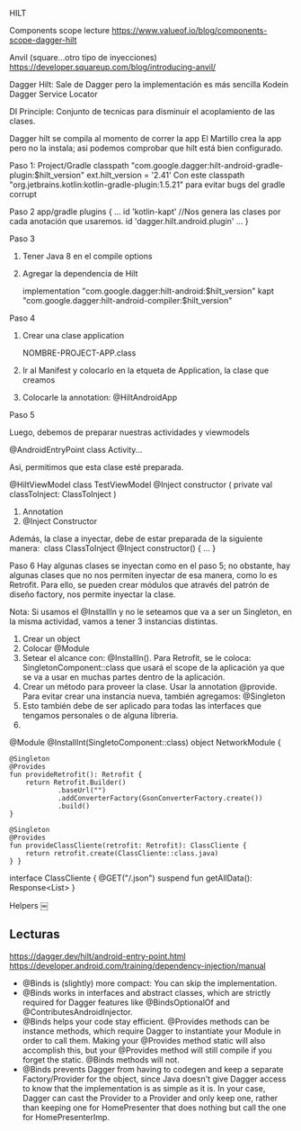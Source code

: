 HILT

Components scope lecture
https://www.valueof.io/blog/components-scope-dagger-hilt

Anvil (square…otro tipo de inyecciones)
https://developer.squareup.com/blog/introducing-anvil/

Dagger Hilt: Sale de Dagger pero la implementación es más sencilla
Kodein
Dagger 
Service Locator

DI Principle:  Conjunto de tecnicas para disminuir el acoplamiento de las clases.

Dagger hilt se compila al momento de correr la app
El Martillo crea la app pero no la instala; asi podemos comprobar que hilt está bien configurado.


Paso 1:
Project/Gradle
	classpath "com.google.dagger:hilt-android-gradle-plugin:$hilt_version"
	ext.hilt_version = '2.41'
Con este 
       classpath "org.jetbrains.kotlin:kotlin-gradle-plugin:1.5.21"
para evitar bugs del gradle corrupt


Paso 2
app/gradle
plugins {
	...
	id 'kotlin-kapt' //Nos genera las clases por cada anotación que usaremos.
	id 'dagger.hilt.android.plugin'
	...
}

Paso 3
1. Tener Java 8 en el compile options
2. Agregar la dependencia de Hilt

	implementation "com.google.dagger:hilt-android:$hilt_version" 
	kapt "com.google.dagger:hilt-android-compiler:$hilt_version"

Paso 4
1. Crear una clase application 

	NOMBRE-PROJECT-APP.class

2. Ir al Manifest y colocarlo en la etqueta de Application, la clase que creamos
3. Colocarle la annotation: @HiltAndroidApp

Paso 5

Luego, debemos de preparar nuestras actividades y viewmodels

@AndroidEntryPoint
class Activity...

Asi, permitimos que esta clase esté preparada.

@HiltViewModel
class TestViewModel @Inject constructor (
	private val classToInject: ClassToInject
)

1. Annotation
2. @Inject Constructor

Además, la clase a inyectar, debe de estar preparada de la siguiente manera:  class ClassToInject @Inject constructor() { ... }


Paso 6
Hay algunas clases se inyectan como en el paso 5; no obstante, hay algunas clases que no nos permiten 
inyectar de esa manera, como lo es Retrofit. Para ello, se pueden crear módulos que através del patrón de 
diseño factory, nos permite inyectar la clase.

Nota: Si usamos el @InstallIn y no le seteamos que va a ser un Singleton, en la misma actividad, vamos a tener 3 instancias distintas.

1. Crear un object 
2. Colocar @Module
3. Setear el alcance con: @InstallIn(). Para Retrofit, se le coloca: SingletonComponent::class que usará el scope de la aplicación ya que se va a usar en muchas partes dentro de la aplicación.
4. Crear un método para proveer la clase. Usar la annotation @provide. Para evitar crear una instancia nueva, también agregamos: @Singleton
5. Esto también debe de ser aplicado para todas las interfaces que tengamos personales o de alguna libreria. 
6. 

@Module
@InstallInt(SingletoComponent::class)
object NetworkModule {
	
	@Singleton
	@Provides
	fun provideRetrofit(): Retrofit {
		return Retrofit.Builder()
				.baseUrl("")
				.addConverterFactory(GsonConverterFactory.create())
				.build()
	}

	@Singleton
	@Provides
	fun provideClassCliente(retrofit: Retrofit): ClassCliente {
		return retrofit.create(ClassCliente::class.java)
	} }

interface ClassCliente {
	@GET("/.json")
	suspend fun getAllData(): Response<List<OwnClass>>
}


Helpers
￼



## Lecturas

https://dagger.dev/hilt/android-entry-point.html
https://developer.android.com/training/dependency-injection/manual

* @Binds is (slightly) more compact: You can skip the implementation.
* @Binds works in interfaces and abstract classes, which are strictly required for Dagger features like @BindsOptionalOf and @ContributesAndroidInjector.
* @Binds helps your code stay efficient. @Provides methods can be instance methods, which require Dagger to instantiate your Module in order to call them. Making your @Provides method static will also accomplish this, but your @Provides method will still compile if you forget the static. @Binds methods will not.
* @Binds prevents Dagger from having to codegen and keep a separate Factory/Provider for the object, since Java doesn't give Dagger access to know that the implementation is as simple as it is. In your case, Dagger can cast the Provider<HomePresenterImp> to a Provider<HomePresenter> and only keep one, rather than keeping one for HomePresenter that does nothing but call the one for HomePresenterImp.

